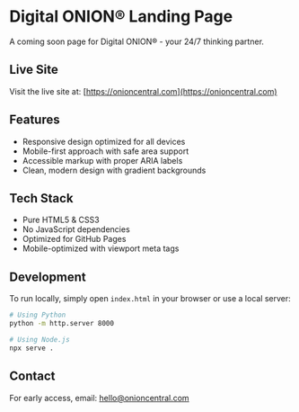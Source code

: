 # Digital ONION® Landing Page

A coming soon page for Digital ONION® - your 24/7 thinking partner.

## Live Site

Visit the live site at: [https://onioncentral.com](https://onioncentral.com)

## Features

- Responsive design optimized for all devices
- Mobile-first approach with safe area support
- Accessible markup with proper ARIA labels
- Clean, modern design with gradient backgrounds

## Tech Stack

- Pure HTML5 & CSS3
- No JavaScript dependencies
- Optimized for GitHub Pages
- Mobile-optimized with viewport meta tags

## Development

To run locally, simply open `index.html` in your browser or use a local server:

```bash
# Using Python
python -m http.server 8000

# Using Node.js
npx serve .
```

## Contact

For early access, email: hello@onioncentral.com
